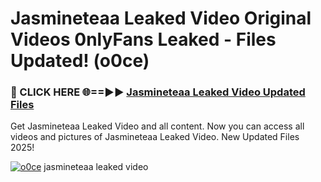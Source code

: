 # Jasmineteaa Leaked Video Original Videos 0nlyFans Leaked - Files Updated! (o0ce)

<h3>🔴 CLICK HERE 🌐==►► <a href="https://tinyurl.com/ms9xzufz" rel="nofollow">Jasmineteaa Leaked Video Updated Files</a></h3>

Get Jasmineteaa Leaked Video and all content. Now you can access all videos and pictures of Jasmineteaa Leaked Video. New Updated Files 2025!

[![o0ce](https://i.imgur.com/PQ7UWWw.gif)](https://tinyurl.com/ms9xzufz)
jasmineteaa leaked video